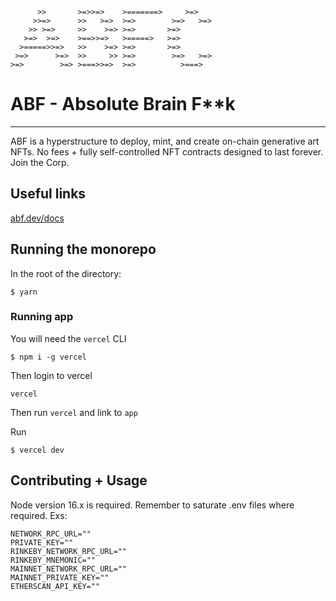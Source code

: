 ```                                                                                            

      >>       >=>>=>    >=======>     >=>    
     >>=>      >>   >=>  >=>        >=>   >=> 
    >> >=>     >>    >=> >=>       >=>        
   >=>  >=>    >==>>=>   >=====>   >=>        
  >=====>>=>   >>    >=> >=>       >=>        
 >=>      >=>  >>     >> >=>        >=>   >=> 
>=>        >=> >===>>=>  >=>          >===>   

```
# ABF - Absolute Brain F**k

---

ABF is a hyperstructure to deploy, mint, and create on-chain generative art NFTs. No fees + fully self-controlled NFT contracts designed to last forever. Join the Corp.

## Useful links

[abf.dev/docs](https://www.abf.dev/docs)

## Running the monorepo

In the root of the directory:

```
$ yarn
```

### Running app

You will need the `vercel` CLI

```
$ npm i -g vercel
```

Then login to vercel

```
vercel
```

Then run `vercel` and link to `app`

Run

```
$ vercel dev
```

## Contributing + Usage

Node version 16.x is required. Remember to saturate .env files where required. Exs:

```
NETWORK_RPC_URL=""
PRIVATE_KEY=""
RINKEBY_NETWORK_RPC_URL=""
RINKEBY_MNEMONIC=""
MAINNET_NETWORK_RPC_URL=""
MAINNET_PRIVATE_KEY=""
ETHERSCAN_API_KEY=""
```
